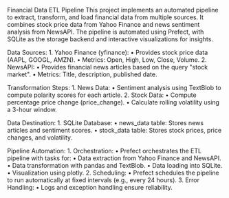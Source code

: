 Financial Data ETL Pipeline
This project implements an automated pipeline to extract, transform, and load financial data from multiple sources. It combines stock price data from Yahoo Finance and news sentiment analysis from NewsAPI. The pipeline is automated using Prefect, with SQLite as the storage backend and interactive visualizations for insights.

Data Sources:
	1.	Yahoo Finance (yfinance):
	•	Provides stock price data (AAPL, GOOGL, AMZN).
	•	Metrics: Open, High, Low, Close, Volume.
	2.	NewsAPI:
	•	Provides financial news articles based on the query "stock market".
	•	Metrics: Title, description, published date.

Transformation Steps:
	1.	News Data:
	•	Sentiment analysis using TextBlob to compute polarity scores for each article.
	2.	Stock Data:
	•	Compute percentage price change (price_change).
	•	Calculate rolling volatility using a 3-hour window.

Data Destination:
	1.	SQLite Database:
	•	news_data table: Stores news articles and sentiment scores.
	•	stock_data table: Stores stock prices, price changes, and volatility.

Pipeline Automation:
	1.	Orchestration:
	•	Prefect orchestrates the ETL pipeline with tasks for:
	•	Data extraction from Yahoo Finance and NewsAPI.
	•	Data transformation with pandas and TextBlob.
	•	Data loading into SQLite.
	•	Visualization using plotly.
	2.	Scheduling:
	•	Prefect schedules the pipeline to run automatically at fixed intervals (e.g., every 24 hours).
	3.	Error Handling:
	•	Logs and exception handling ensure reliability.